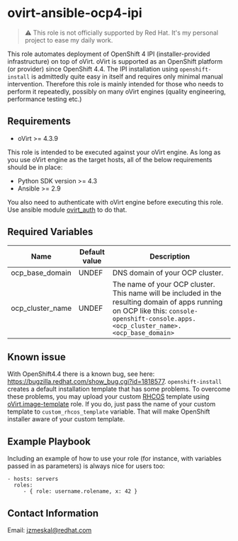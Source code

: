 ovirt-ansible-ocp4-ipi
=========

> :warning: This role is not officially supported by Red Hat. It's my personal project to ease my daily work.

This role automates deployment of OpenShift 4 IPI (installer-provided infrastructure) on top of oVirt.
oVirt is supported as an OpenShift platform (or provider) since OpenShift 4.4.
The IPI installation using `openshift-install` is admittedly quite easy
in itself and requires only minimal manual intervention.
Therefore this role is mainly intended for those who needs to perform it repeatedly,
possibly on many oVirt engines (quality engineering, performance testing etc.)

Requirements
------------

- oVirt >= 4.3.9

This role is intended to be executed against your oVirt engine.
As long as you use oVirt engine as the target hosts, all of the below requirements should be in place:

- Python SDK version >= 4.3
- Ansible >= 2.9

You also need to authenticate with oVirt engine before executing this role.
Use ansible module [ovirt_auth](https://docs.ansible.com/ansible/latest/modules/ovirt_auth_module.html) to do that.

Required Variables
--------------

| Name | Default value | Description |
|------|---------------|-------------|
| ocp_base_domain | UNDEF | DNS domain of your OCP cluster. |
| ocp_cluster_name | UNDEF | The name of your OCP cluster. This name will be included in the resulting domain of apps running on OCP like this: `console-openshift-console.apps.<ocp_cluster_name>.<ocp_base_domain>` |



Known issue
------------

With OpenShift4.4 there is a known bug, see here: https://bugzilla.redhat.com/show_bug.cgi?id=1818577.
`openshift-install` creates a default installation template that has some problems.
To overcome these problems, you may upload your custom [RHCOS](https://www.openshift.com/learn/coreos/)
template using [oVirt.image-template](https://github.com/oVirt/ovirt-ansible-image-template) role.
If you do, just pass the name of your custom template to `custom_rhcos_template` variable.
That will make OpenShift installer aware of your custom template.

Example Playbook
----------------

Including an example of how to use your role (for instance, with variables passed in as parameters) is always nice for users too:

    - hosts: servers
      roles:
         - { role: username.rolename, x: 42 }


Contact Information
------------------

Email: jzmeskal@redhat.com
